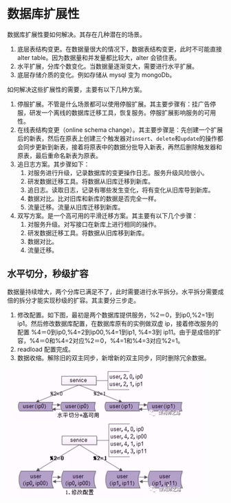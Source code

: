 # 数据库扩展性

数据库扩展性要如何解决。其存在几种潜在的场景。

1. 底层表结构变更。在数据量很大的情况下，数据表结构变更，此时不可能直接 alter table。因为数据量和并发量都比较大，alter 会锁住表。
2. 水平扩展，分库个数变化。当数据量逐渐变大，需要进行水平扩展。
3. 底层存储介质的变化。例如存储从 mysql 变为 mongoDb。

如何解决这些扩展性的需要，主要有以下几种方案。

1. 停服扩展。不管是什么场景都可以使用停服扩展。其主要步骤有：挂广告停服，研发一个离线的数据库迁移工具，恢复服务。停服扩展影响服务的可用性。
2. 在线表结构变更（online schema change）。其主要步骤是：先创建一个扩展后的新表，然后在原表上创建三个触发器对`insert`、`delete`和`update`的操作都会同步更新到新表，接着将原表中的数据分批导入新表，再然后删除触发器和原表，最后重命名新表为原表。
3. 追日志方案。其步骤如下：
    1. 对服务进行升级，记录数据库的变更操作日志。服务升级风险很小。
    2. 研发数据迁移工具。将数据从旧库迁移到新库。
    3. 追日志。读取日志，记录有哪些发生变化，将有变化从旧库导到新库。
    4. 数据对比。比对旧库和新库的数据是否完全一样。
    5. 流量迁移。流量从旧库迁移到新库。
4. 双写方案。是一个高可用的平滑迁移方案。其主要有以下几个步骤：
    1. 对服务升级。对写接口在新库上进行相同的操作。
    2. 研发数据迁移工具。将数据从旧库移到新库。
    3. 数据对比。
    4. 流量迁移。

## 水平切分，秒级扩容

数据量持续增大，两个分库已满足不了，此时需要进行水平拆分。水平拆分需要成倍的拆分才能实现秒级的扩容。其主要分三步走。

1. 修改配置。如下图，最初是两个数据库提供服务，%2＝0，到ip0,%2=1到ip1。然后修改数据库配置，在数据库原有的实例做双虚 ip，接着修改服务的配置 %4＝0到ip0,%4=2到ip00,%4=1到ip1, %4=3到 ip11。由于是成倍的扩容，%4＝0和%4=2对应%2＝0，%4=1和%4=3对应%2=1。
2. readload 配置完成。
3. 数据收缩。解除旧的双主同步，新增新的双主同步，同时删除冗余数据。


![](../image/db-extend.jpg)